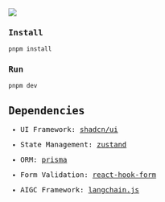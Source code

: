 <samp>

<Img src="https://img.shields.io/badge/Node-18.17-%23fff?style=flat-square&labelColor=7d09f1">

### Install

```bash
pnpm install
```

### Run

```bash
pnpm dev
```

## Dependencies

- UI Framework: [shadcn/ui](https://ui.shadcn.com/docs/components/accordion)

- State Management: [zustand](https://docs.pmnd.rs/zustand/getting-started/introduction)

- ORM: [prisma](https://www.prisma.io/docs/getting-started)

- Form Validation: [react-hook-form](https://react-hook-form.com/get-started)

- AIGC Framework: [langchain.js](https://js.langchain.com/docs/get_started/introduction)

</samp>

